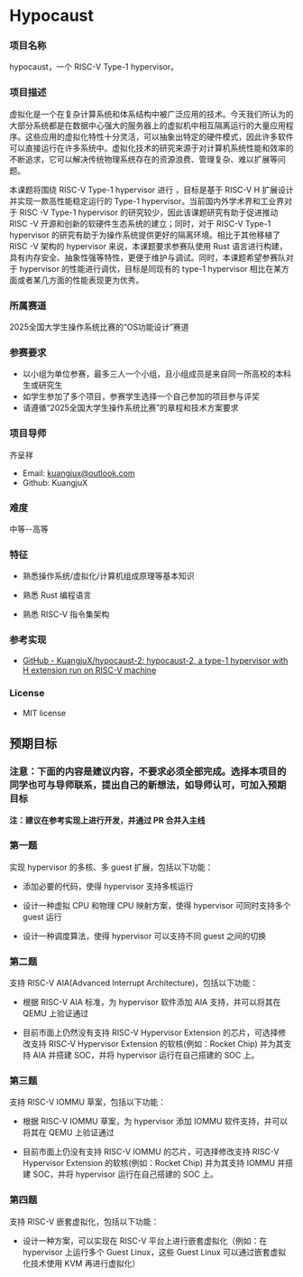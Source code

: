 # Hypocaust

### 项目名称

hypocaust，一个 RISC-V Type-1 hypervisor。

### 项目描述

虚拟化是一个在复杂计算系统和体系结构中被广泛应用的技术。今天我们所认为的大部分系统都是在数据中心强大的服务器上的虚拟机中相互隔离运行的大量应用程序。这些应用的虚拟化特性十分灵活，可以抽象出特定的硬件模式，因此许多软件可以直接运行在许多系统中。虚拟化技术的研究来源于对计算机系统性能和效率的不断追求，它可以解决传统物理系统存在的资源浪费、管理复杂、难以扩展等问题。

本课题将围绕 RISC-V Type-1 hypervisor 进行 ，目标是基于 RISC-V H 扩展设计并实现一款高性能稳定运行的 Type-1 hypervisor。当前国内外学术界和工业界对于 RISC -V Type-1 hypervisor 的研究较少，因此该课题研究有助于促进推动 RISC -V 开源和创新的软硬件生态系统的建立；同时，对于 RISC-V Type-1 hypervisor 的研究有助于为操作系统提供更好的隔离环境。相比于其他移植了 RISC -V 架构的 hypervisor 来说，本课题要求参赛队使用 Rust 语言进行构建，具有内存安全、抽象性强等特性，更便于维护与调试。同时，本课题希望参赛队对于 hypervisor 的性能进行调优，目标是同现有的 type-1 hypervisor 相比在某方面或者某几方面的性能表现更为优秀。

### 所属赛道

2025全国大学生操作系统比赛的“OS功能设计”赛道

### 参赛要求

- 以小组为单位参赛，最多三人一个小组，且小组成员是来自同一所高校的本科生或研究生
- 如学生参加了多个项目，参赛学生选择一个自己参加的项目参与评奖
- 请遵循“2025全国大学生操作系统比赛”的章程和技术方案要求

### 项目导师

齐呈祥

- Email: kuangjux@outlook.com
- Github: KuangjuX

### 难度

中等--高等

### 特征

- 熟悉操作系统/虚拟化/计算机组成原理等基本知识

- 熟悉 Rust 编程语言

- 熟悉 RISC-V 指令集架构

### 参考实现

- [GitHub - KuangjuX/hypocaust-2: hypocaust-2, a type-1 hypervisor with H extension run on RISC-V machine](https://github.com/KuangjuX/hypocaust-2)

### License

- MIT license

## 预期目标

### 注意：下面的内容是建议内容，不要求必须全部完成。选择本项目的同学也可与导师联系，提出自己的新想法，如导师认可，可加入预期目标

**注：建议在参考实现上进行开发，并通过 PR 合并入主线**

### 第一题

实现 hypervisor 的多核、多 guest 扩展，包括以下功能：

- 添加必要的代码，使得 hypervisor 支持多核运行

- 设计一种虚拟 CPU 和物理 CPU 映射方案，使得 hypervisor 可同时支持多个 guest 运行

- 设计一种调度算法，使得 hypervisor 可以支持不同 guest 之间的切换

### 第二题

支持 RISC-V AIA(Advanced Interrupt Architecture)，包括以下功能：

- 根据 RISC-V AIA 标准，为 hypervisor 软件添加 AIA 支持，并可以将其在 QEMU 上验证通过

- 目前市面上仍然没有支持 RISC-V Hypervisor Extension 的芯片，可选择修改支持 RISC-V Hypervisor Extension 的软核(例如：Rocket Chip) 并为其支持 AIA 并搭建 SOC，并将 hypervisor 运行在自己搭建的 SOC 上。

### 第三题

支持 RISC-V IOMMU 草案，包括以下功能：

- 根据 RISC-V IOMMU 草案，为 hypervisor 添加 IOMMU 软件支持，并可以将其在 QEMU 上验证通过

- 目前市面上仍没有支持 RISC-V IOMMU 的芯片，可选择修改支持 RISC-V Hypervisor Extension 的软核(例如：Rocket Chip) 并为其支持 IOMMU 并搭建 SOC，并将 hypervisor 运行在自己搭建的 SOC 上。

### 第四题

支持 RISC-V 嵌套虚拟化，包括以下功能：

- 设计一种方案，可以实现在 RISC-V 平台上进行嵌套虚拟化（例如：在 hypervisor 上运行多个 Guest Linux，这些 Guest Linux 可以通过嵌套虚拟化技术使用 KVM 再进行虚拟化）
